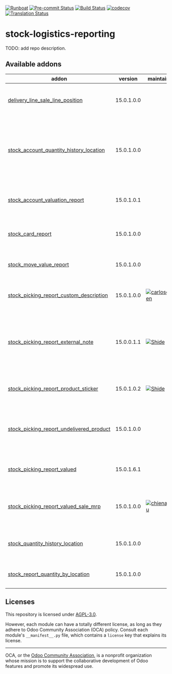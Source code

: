 
[![Runboat](https://img.shields.io/badge/runboat-Try%20me-875A7B.png)](https://runboat.odoo-community.org/builds?repo=OCA/stock-logistics-reporting&target_branch=15.0)
[![Pre-commit Status](https://github.com/OCA/stock-logistics-reporting/actions/workflows/pre-commit.yml/badge.svg?branch=15.0)](https://github.com/OCA/stock-logistics-reporting/actions/workflows/pre-commit.yml?query=branch%3A15.0)
[![Build Status](https://github.com/OCA/stock-logistics-reporting/actions/workflows/test.yml/badge.svg?branch=15.0)](https://github.com/OCA/stock-logistics-reporting/actions/workflows/test.yml?query=branch%3A15.0)
[![codecov](https://codecov.io/gh/OCA/stock-logistics-reporting/branch/15.0/graph/badge.svg)](https://codecov.io/gh/OCA/stock-logistics-reporting)
[![Translation Status](https://translation.odoo-community.org/widgets/stock-logistics-reporting-15-0/-/svg-badge.svg)](https://translation.odoo-community.org/engage/stock-logistics-reporting-15-0/?utm_source=widget)

<!-- /!\ do not modify above this line -->

# stock-logistics-reporting

TODO: add repo description.

<!-- /!\ do not modify below this line -->

<!-- prettier-ignore-start -->

[//]: # (addons)

Available addons
----------------
addon | version | maintainers | summary
--- | --- | --- | ---
[delivery_line_sale_line_position](delivery_line_sale_line_position/) | 15.0.1.0.0 |  | Adds the sale line position to the delivery report lines
[stock_account_quantity_history_location](stock_account_quantity_history_location/) | 15.0.1.0.0 |  | Glue module between Stock Account and Stock Quantity History Location modules
[stock_account_valuation_report](stock_account_valuation_report/) | 15.0.1.0.1 |  | Improves logic of the Inventory Valuation Report
[stock_card_report](stock_card_report/) | 15.0.1.0.0 |  | Add stock card report on Inventory Reporting.
[stock_move_value_report](stock_move_value_report/) | 15.0.1.0.0 |  | Stock Move Cost Value Report
[stock_picking_report_custom_description](stock_picking_report_custom_description/) | 15.0.1.0.0 | [![carlosdauden](https://github.com/carlosdauden.png?size=30px)](https://github.com/carlosdauden) | Show moves description in picking reports
[stock_picking_report_external_note](stock_picking_report_external_note/) | 15.0.0.1.1 | [![Shide](https://github.com/Shide.png?size=30px)](https://github.com/Shide) | Adds a note in Stock Picking shown on external reports like Delivery Slip
[stock_picking_report_product_sticker](stock_picking_report_product_sticker/) | 15.0.1.0.2 | [![Shide](https://github.com/Shide.png?size=30px)](https://github.com/Shide) | Stock Picking Report - Product Sticker
[stock_picking_report_undelivered_product](stock_picking_report_undelivered_product/) | 15.0.1.0.0 |  | Display on picking report delivery slip undelivered products
[stock_picking_report_valued](stock_picking_report_valued/) | 15.0.1.6.1 |  | Adding Valued Picking on Delivery Slip report
[stock_picking_report_valued_sale_mrp](stock_picking_report_valued_sale_mrp/) | 15.0.1.0.0 | [![chienandalu](https://github.com/chienandalu.png?size=30px)](https://github.com/chienandalu) | Allow to summarize the picking related with the selled kits
[stock_quantity_history_location](stock_quantity_history_location/) | 15.0.1.0.0 |  | Provides stock quantity by location on past date
[stock_report_quantity_by_location](stock_report_quantity_by_location/) | 15.0.1.0.0 |  | Stock Report Quantity By Location

[//]: # (end addons)

<!-- prettier-ignore-end -->

## Licenses

This repository is licensed under [AGPL-3.0](LICENSE).

However, each module can have a totally different license, as long as they adhere to Odoo Community Association (OCA)
policy. Consult each module's `__manifest__.py` file, which contains a `license` key
that explains its license.

----
OCA, or the [Odoo Community Association](http://odoo-community.org/), is a nonprofit
organization whose mission is to support the collaborative development of Odoo features
and promote its widespread use.

